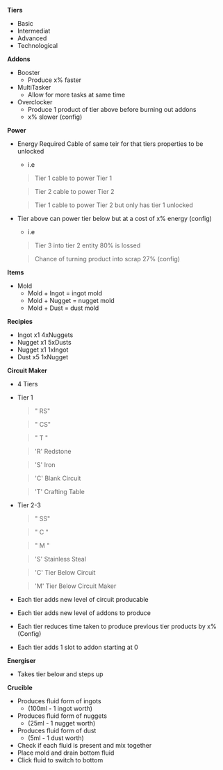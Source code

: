 **Tiers**
- Basic
- Intermediat
- Advanced
- Technological

**Addons**
- Booster
  - Produce x% faster
- MultiTasker
  - Allow for more tasks at same time
- Overclocker
  - Produce 1 product of tier above before burning out addons
  - x% slower (config)

**Power**
- Energy Required Cable of same teir for that tiers properties to be unlocked
  - i.e
  > Tier 1 cable to power Tier 1

  > Tier 2 cable to power Tier 2
  
  > Tier 1 cable to power Tier 2 but only has tier 1 unlocked
  
- Tier above can power tier below but at a cost of x% energy (config)
  - i.e
  > Tier 3 into tier 2 entity 80% is lossed

  > Chance of turning product into scrap 27% (config)
	
**Items**
- Mold
  - Mold + Ingot 	= ingot mold
  - Mold + Nugget 	= nugget mold
  - Mold + Dust 		= dust mold

**Recipies**
 - Ingot x1		4xNuggets
 - Nugget x1		5xDusts
 - Nugget x1		1xIngot
 - Dust	 x5 	1xNugget
	
**Circuit Maker**
 - 4 Tiers
  - Tier 1
	> " RS"

	> " CS"
	
    > " T "
    
	> 'R' Redstone
	
	> 'S' Iron
	
	>'C' Blank Circuit
	
	> 'T' Crafting Table
	
- Tier 2-3
	> " SS"

	> " C "
	
	> " M "
	
	> 'S' Stainless Steal
	
	> 'C' Tier Below Circuit
	
	> 'M' Tier Below Circuit Maker
- Each tier adds new level of circuit producable
- Each tier adds new level of addons to produce
- Each tier reduces time taken to produce previous tier products by x% (Config)
- Each tier adds 1 slot to addon starting at 0

**Energiser**
- Takes tier below and steps up

**Crucible**
- Produces fluid form of ingots 	
  - (100ml 	- 1 ingot worth)
- Produces fluid form of nuggets 	
  -  (25ml 	- 1 nugget worth)
- Produces fluid form of dust 		
  - (5ml 	- 1 dust worth)
- Check if each fluid is present and mix together
- Place mold and drain bottom fluid
- Click fluid to switch to bottom